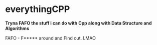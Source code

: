 # everythingCPP

**Tryna FAFO the stuff i can do with Cpp along with Data Structure and Algorithms**

FAFO - F***** around and Find out. LMAO

